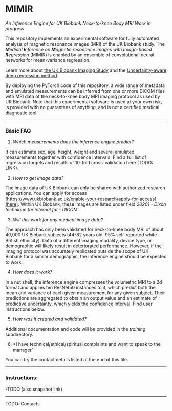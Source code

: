 # MIMIR
*An Inference Engine for UK Biobank Neck-to-knee Body MRI*
*Work in progress*

This repository implements an experimental software for fully automated analysis of magnetic resonance images (MRI) of the UK Biobank study. The ***M**edical **I**nference on **M**agnetic resonance images with **I**mage-based **R**egression* (MIMIR) is enabled by an ensemble of convolutional neural networks for mean-variance regression.

Learn more about [the UK Biobank Imaging Study](https://www.nature.com/articles/s41467-020-15948-9) and the [Uncertainty-aware deep regression method](https://arxiv.org/abs/2101.06963).

By deploying the PyTorch code of this repository, a wide range of metadata and emulated measurements can be inferred from one or more DICOM files with MRI data of the neck-to-knee body MRI imaging protocol as used by UK Biobank. Note that this experimental software is used at your own risk, is provided with no guarantees of anything, and is not a certified medical diagnostic tool.


---
### Basic FAQ

1) *Which measurements does the inference engine predict?*

It can estimate sex, age, height, weight and several emulated measurements together with confidence intervals. Find a full list of regression targets and results of 10-fold cross-validation here (TODO: LINK). 

2) *How to get image data?*

The image data of UK Biobank can only be shared with authorized research applications. You can apply for access [https://www.ukbiobank.ac.uk/enable-your-research/apply-for-access](here). Within UK Biobank, these images are listed under field *20201 - 	Dixon technique for internal fat - DICOM*.

3) *Will this work for any medical image data?*

The approach has only been validated for neck-to-knee body MRI of about 40,000 UK Biobank subjects (44-82 years old, 95% self-reported white British ethnicity). Data of a different imaging modality, device type, or demographic will likely result in deteriorated performance. However, if the imaging protocol was accurately replicated outside the scope of UK Biobank for a similar demographic, the inference engine should be expected to work.

4) *How does it work?*

In a nut shell, the inference engine compresses the volumetric MRI to a 2d format and applies ten ResNet50 instances to it, which predict both the mean and variance of each given measurement for any given subject. Their predictions are aggregated to obtain an output value and an estimate of predictive uncertainty, which yields the confidence interval. Find user instructions below.

5) *How was it created and validated?*

Additional documentation and code will be provided in the *training* subdirectory.

6) *I have technical/ethical/spiritual complaints and want to speak to the manager"

You can try the contact details listed at the end of this file.

---

### Instructions:
-TODO (also snapshot link)

---

TODO: Contacts


